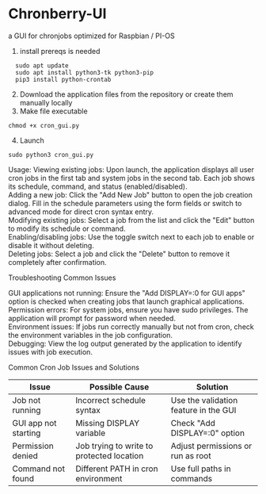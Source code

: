 # Chronberry-UI
a GUI for chronjobs optimized for Raspbian / PI-OS 


1) install prereqs is needed
```
  sudo apt update
  sudo apt install python3-tk python3-pip
  pip3 install python-crontab
```
2) Download the application files from the repository or create them manually locally
3) Make file executable
```
chmod +x cron_gui.py
```
4) Launch
```
sudo python3 cron_gui.py
```

Usage:
Viewing existing jobs: Upon launch, the application displays all user cron jobs in the first tab and system jobs in the second tab. Each job shows its schedule, command, and status (enabled/disabled).<br>
Adding a new job: Click the "Add New Job" button to open the job creation dialog. Fill in the schedule parameters using the form fields or switch to advanced mode for direct cron syntax entry.<br>
Modifying existing jobs: Select a job from the list and click the "Edit" button to modify its schedule or command.<br>
Enabling/disabling jobs: Use the toggle switch next to each job to enable or disable it without deleting.<br>
Deleting jobs: Select a job and click the "Delete" button to remove it completely after confirmation.<br>

Troubleshooting Common Issues

GUI applications not running: Ensure the "Add DISPLAY=:0 for GUI apps" option is checked when creating jobs that launch graphical applications. <br>
Permission errors: For system jobs, ensure you have sudo privileges. The application will prompt for password when needed.<br>
Environment issues: If jobs run correctly manually but not from cron, check the environment variables in the job configuration.<br>
Debugging: View the log output generated by the application to identify issues with job execution.<br>

Common Cron Job Issues and Solutions

| **Issue** | **Possible Cause** | **Solution** |  
|-----------|-------------------|-------------|  
| Job not running | Incorrect schedule syntax | Use the validation feature in the GUI |  
| GUI app not starting | Missing DISPLAY variable | Check "Add DISPLAY=:0" option |  
| Permission denied | Job trying to write to protected location | Adjust permissions or run as root |  
| Command not found | Different PATH in cron environment | Use full paths in commands |  Adjust permissions or run as root


